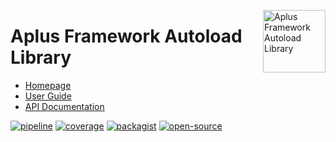 <a href="https://gitlab.com/aplus-framework/libraries/autoload"><img src="https://gitlab.com/aplus-framework/libraries/autoload/-/raw/master/guide/image.png" alt="Aplus Framework Autoload Library" align="right" width="100"></a>

# Aplus Framework Autoload Library

- [Homepage](https://aplus-framework.com/packages/autoload)
- [User Guide](https://docs.aplus-framework.com/guides/libraries/autoload/index.html)
- [API Documentation](https://docs.aplus-framework.com/packages/autoload.html)

[![pipeline](https://gitlab.com/aplus-framework/libraries/autoload/badges/master/pipeline.svg)](https://gitlab.com/aplus-framework/libraries/autoload/-/pipelines?scope=branches)
[![coverage](https://gitlab.com/aplus-framework/libraries/autoload/badges/master/coverage.svg?job=test:php)](https://aplus-framework.gitlab.io/libraries/autoload/coverage/)
[![packagist](https://img.shields.io/packagist/v/aplus/autoload)](https://packagist.org/packages/aplus/autoload)
[![open-source](https://img.shields.io/badge/open--source-sponsor-magenta)](https://aplus-framework.com/sponsor)
